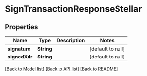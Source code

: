 # SignTransactionResponseStellar
## Properties

| Name | Type | Description | Notes |
|------------ | ------------- | ------------- | -------------|
| **signature** | **String** |  | [default to null] |
| **signedXdr** | **String** |  | [default to null] |

[[Back to Model list]](../README.md#documentation-for-models) [[Back to API list]](../README.md#documentation-for-api-endpoints) [[Back to README]](../README.md)

